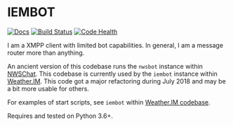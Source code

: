IEMBOT
======

[![Docs](https://readthedocs.org/projects/iembot/badge/?version=latest)](https://readthedocs.org/projects/iembot/)
[![Build Status](https://github.com/akrherz/iembot/workflows/Install%20and%20Test/badge.svg)](https://github.com/akrherz/iembot)
[![Code Health](https://landscape.io/github/akrherz/iembot/master/landscape.svg?style=flat)](https://landscape.io/github/akrherz/iembot/master)

I am a XMPP client with limited bot capabilities.  In general, I am a message
router more than anything.

An ancient version of this codebase runs the `nwsbot` instance within
[NWSChat](https://nwschat.weather.gov).  This codebase is currently used by the
`iembot` instance within [Weather.IM](https://weather.im).  This code got a major
refactoring during July 2018 and may be a bit more usable for others.

For examples of start scripts, see `iembot` within [Weather.IM codebase](https://github.com/akrherz/weather.im/tree/master/iembot).

Requires and tested on Python 3.6+.

